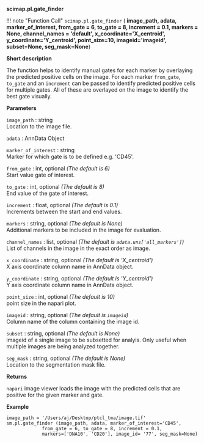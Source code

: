 **scimap.pl.gate_finder**

!!! note "Function Call"
    `scimap.pl.gate_finder` (
      **image_path, 
      adata, 
      marker_of_interest, 
      from_gate = 6, to_gate = 8, increment = 0.1, 
      markers = None, 
      channel_names = 'default', 
      x_coordinate='X_centroid', 
      y_coordinate='Y_centroid', 
      point_size=10, 
      imageid='imageid', 
      subset=None, 
      seg_mask=None**)

**Short description**

The function helps to identify manual gates for each marker by overlaying the predicted positive cells on the image. For each marker `from_gate`, `to_gate` and an `increment` can be passed to identify predicted positive cells for multiple gates. All of these are overlayed on the image to identify the best gate visually.

**Parameters**

`image_path` : string  
Location to the image file.  

`adata` : AnnData Object  

`marker_of_interest` : string  
Marker for which gate is to be defined e.g. 'CD45'.  

`from_gate` : int, optional *(The default is 6)*  
Start value gate of interest.  

`to_gate` : int, optional *(The default is 8)*  
End value of the gate of interest.  

`increment` : float, optional *(The default is 0.1)*  
Increments between the start and end values.  

`markers` : string, optional *(The default is None)*  
Additional markers to be included in the image for evaluation.  

`channel_names` : list, optional *(The default is `adata.uns['all_markers']`)*  
List of channels in the image in the exact order as image.  

`x_coordinate` : string, optional *(The default is 'X_centroid')*  
X axis coordinate column name in AnnData object.  

`y_coordinate` : string, optional *(The default is 'Y_centroid')*  
Y axis coordinate column name in AnnData object.  

`point_size` : int, optional *(The default is 10)*  
point size in the napari plot.  

`imageid` : string, optional *(The default is `imageid`)*   
Column name of the column containing the image id. 

`subset` : string, optional  *(The default is None)*  
imageid of a single image to be subsetted for analyis. Only useful when multiple images are being analyzed together.  


`seg_mask` : string, optional *(The default is None)*  
Location to the segmentation mask file.  


**Returns**

`napari` image viewer loads the image with the predicted cells that are positive for the given marker and gate.

**Example**

```
image_path = '/Users/aj/Desktop/ptcl_tma/image.tif'
sm.pl.gate_finder (image_path, adata, marker_of_interest='CD45',
             from_gate = 6, to_gate = 8, increment = 0.1,
             markers=['DNA10', 'CD20'], image_id= '77', seg_mask=None)
```
